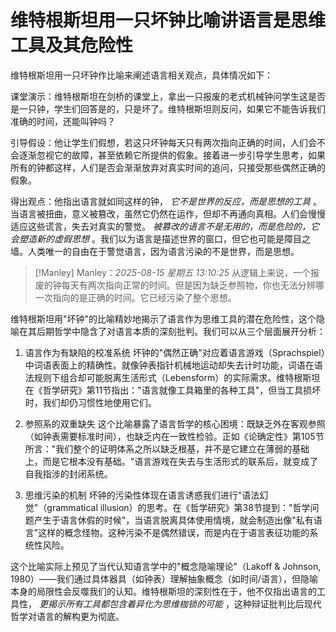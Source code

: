 # 维特根斯坦用一只坏钟比喻讲语言是思维工具及其危险性



维特根斯坦用一只坏钟作比喻来阐述语言相关观点，具体情况如下：

课堂演示：维特根斯坦在剑桥的课堂上，拿出一只报废的老式机械钟问学生这是否是一只钟，学生们回答是的，只是坏了。维特根斯坦则反问，如果它不能告诉我们准确的时间，还能叫钟吗？

引导假设：他让学生们假想，若这只坏钟每天只有两次指向正确的时间，人们会不会逐渐忽视它的故障，甚至依赖它所提供的假象。接着进一步引导学生思考，如果所有的钟都这样，人们是否会渐渐放弃对真实时间的追问，只接受那些偶然正确的假象。

得出观点：他指出语言就如同这样的钟， *它不是世界的反应，而是思想的工具* 。当语言被扭曲，意义被篡改，虽然它仍然在运作，但却不再通向真相。人们会慢慢适应这些谎言，失去对真实的警觉。 *被篡改的语言不是无用的，而是危险的，它会塑造新的虚假思想* 。我们以为语言是描述世界的窗口，但它也可能是障目之墙。人类唯一的自由在于警觉语言，因为语言污染的不是世界，而是思想。



> [!Manley] Manley：<i>2025-08-15  星期五  13:10:25 </i>
>从逻辑上来说，一个报废的钟每天有两次指向正常的时间。但是因为缺乏参照物，你也无法分辨哪一次指向的是正确的时间。它已经污染了整个思想。



维特根斯坦用"坏钟"的比喻精妙地揭示了语言作为思维工具的潜在危险性，这个隐喻在其后期哲学中隐含了对语言本质的深刻批判。我们可以从三个层面展开分析：

1. 语言作为有缺陷的校准系统
坏钟的"偶然正确"对应着语言游戏（Sprachspiel）中词语表面上的精确性。就像钟表指针机械地运动却失去计时功能，词语在语法规则下组合却可能脱离生活形式（Lebensform）的实际需求。维特根斯坦在《哲学研究》第11节指出："语言就像工具箱里的各种工具"，但当工具损坏时，我们却仍习惯性地使用它们。

2. 参照系的双重缺失
这个比喻暴露了语言哲学的核心困境：既缺乏外在客观参照（如钟表需要标准时间），也缺乏内在一致性检验。正如《论确定性》第105节所言："我们整个的证明体系之所以缺乏根基，并不是它建立在薄弱的基础上，而是它根本没有基础。"语言游戏在失去与生活形式的联系后，就变成了自我指涉的封闭系统。

3. 思维污染的机制
坏钟的污染性体现在语言诱惑我们进行"语法幻觉"（grammatical illusion）的思考。在《哲学研究》第38节提到："哲学问题产生于语言休假的时候"，当语言脱离具体使用情境，就会制造出像"私有语言"这样的概念怪物。这种污染不是偶然错误，而是内在于语言表征功能的系统性风险。

这个比喻实际上预见了当代认知语言学中的"概念隐喻理论"（Lakoff & Johnson, 1980）——我们通过具体器具（如钟表）理解抽象概念（如时间/语言），但隐喻本身的局限性会反噬我们的认知。维特根斯坦的深刻性在于，他不仅指出语言的工具性， *更揭示所有工具都包含着异化为思维枷锁的可能* ，这种辩证批判比后现代哲学对语言的解构更为彻底。
